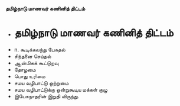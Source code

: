 **தமிழ்நாடு மாணவர் கணினித் திட்டம்**
- # தமிழ்நாடு மாணவர் கணினித் திட்டம்
- n. கூடிக்கலந்து பேசுதல்
- சிந்தனை செய்தல்
- ஆன்மிகக் கூட்டுறவு
- தோழமை
- பொது உரிமை
- சமய வழிபாட்டு ஒற்றுமை
- சமய வழிபாட்டுக்கு ஒன்றுகூடிய மக்கள் குழு
- இயேசுநாதரின் இறுதி விருந்து.

